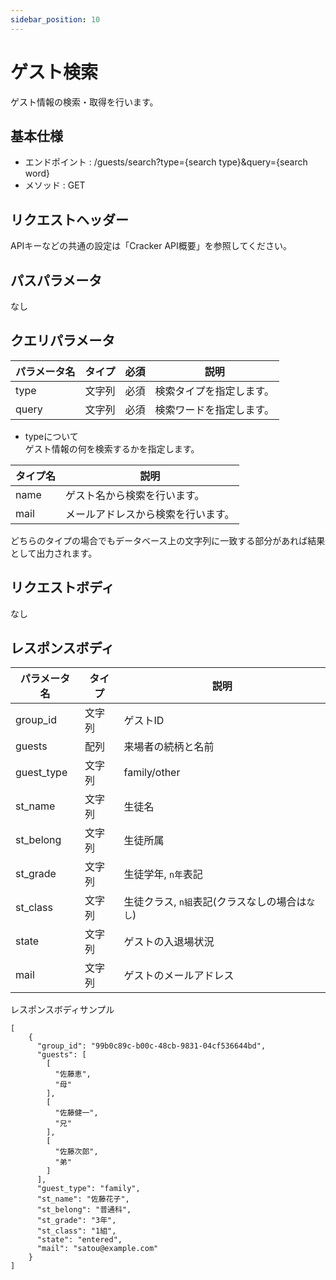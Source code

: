 ```yaml
---
sidebar_position: 10
---
```


# ゲスト検索
ゲスト情報の検索・取得を行います。

## 基本仕様
- エンドポイント : /guests/search?type={search type}&query={search word}
- メソッド : GET

## リクエストヘッダー
APIキーなどの共通の設定は「Cracker API概要」を参照してください。

## パスパラメータ
なし

## クエリパラメータ
|パラメータ名|タイプ|必須|説明|
|----|----|----|----|
|type|文字列|必須|検索タイプを指定します。|
|query|文字列|必須|検索ワードを指定します。|

- typeについて  
ゲスト情報の何を検索するかを指定します。

|タイプ名|説明|
|----|----|
|name|ゲスト名から検索を行います。|
|mail|メールアドレスから検索を行います。|

どちらのタイプの場合でもデータベース上の文字列に一致する部分があれば結果として出力されます。  

## リクエストボディ
なし

## レスポンスボディ

|パラメータ名|タイプ|説明|
|----|----|----|
|group_id|文字列|ゲストID|
|guests|配列|来場者の続柄と名前|
|guest_type|文字列|family/other|
|st_name|文字列|生徒名|
|st_belong|文字列|生徒所属|
|st_grade|文字列|生徒学年, `n年`表記|
|st_class|文字列|生徒クラス, `n組`表記(クラスなしの場合は`なし`)|
|state|文字列|ゲストの入退場状況|
|mail|文字列|ゲストのメールアドレス|

レスポンスボディサンプル
```
[
    {
      "group_id": "99b0c89c-b00c-48cb-9831-04cf536644bd",
      "guests": [
        [
          "佐藤恵",
          "母"
        ],
        [
          "佐藤健一",
          "兄"
        ],
        [
          "佐藤次郎",
          "弟"
        ]
      ],
      "guest_type": "family",
      "st_name": "佐藤花子",
      "st_belong": "普通科",
      "st_grade": "3年",
      "st_class": "1組",
      "state": "entered",
      "mail": "satou@example.com"
    }
]
```
